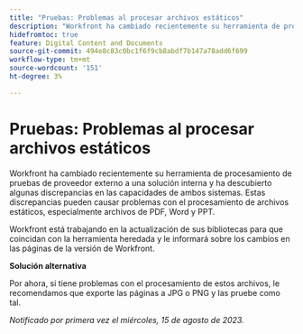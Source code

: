 ```yaml
---
title: "Pruebas: Problemas al procesar archivos estáticos"
description: "Workfront ha cambiado recientemente su herramienta de procesamiento de pruebas de proveedor externo a una solución interna y ha descubierto algunas discrepancias en las capacidades de ambos sistemas. Estas discrepancias pueden causar problemas con el procesamiento de archivos estáticos, especialmente archivos de PDF, Word y PPT. Hay una solución disponible"
hidefromtoc: true
feature: Digital Content and Documents
source-git-commit: 494e8c83c0bc1f6f9cb8abdf7b147a78add6f699
workflow-type: tm+mt
source-wordcount: '151'
ht-degree: 3%

---
```



# Pruebas: Problemas al procesar archivos estáticos

<!--WF and WFP TOCs-->

Workfront ha cambiado recientemente su herramienta de procesamiento de pruebas de proveedor externo a una solución interna y ha descubierto algunas discrepancias en las capacidades de ambos sistemas. Estas discrepancias pueden causar problemas con el procesamiento de archivos estáticos, especialmente archivos de PDF, Word y PPT.

Workfront está trabajando en la actualización de sus bibliotecas para que coincidan con la herramienta heredada y le informará sobre los cambios en las páginas de la versión de Workfront.

**Solución alternativa**

Por ahora, si tiene problemas con el procesamiento de estos archivos, le recomendamos que exporte las páginas a JPG o PNG y las pruebe como tal.

_Notificado por primera vez el miércoles, 15 de agosto de 2023._
